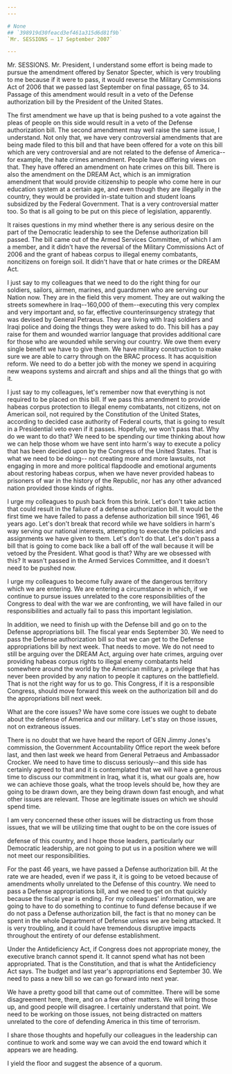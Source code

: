 ```yaml
---
---

# None
## `398919d30feacd3ef461a315d6d81f9b`
`Mr. SESSIONS — 17 September 2007`

---
```



Mr. SESSIONS. Mr. President, I understand some effort is being made 
to pursue the amendment offered by Senator Specter, which is very 
troubling to me because if it were to pass, it would reverse the 
Military Commissions Act of 2006 that we passed last September on final 
passage, 65 to 34. Passage of this amendment would result in a veto of 
the Defense authorization bill by the President of the United States.

The first amendment we have up that is being pushed to a vote against 
the pleas of people on this side would result in a veto of the Defense 
authorization bill. The second amendment may well raise the same issue, 
I understand. Not only that, we have very controversial amendments that 
are being made filed to this bill and that have been offered for a vote 
on this bill which are very controversial and are not related to the 
defense of America--for example, the hate crimes amendment. People have 
differing views on that. They have offered an amendment on hate crimes 
on this bill. There is also the amendment on the DREAM Act, which is an 
immigration amendment that would provide citizenship to people who come 
here in our education system at a certain age, and even though they are 
illegally in the country, they would be provided in-state tuition and 
student loans subsidized by the Federal Government. That is a very 
controversial matter too. So that is all going to be put on this piece 
of legislation, apparently.

It raises questions in my mind whether there is any serious desire on 
the part of the Democratic leadership to see the Defense authorization 
bill passed. The bill came out of the Armed Services Committee, of 
which I am a member, and it didn't have the reversal of the Military 
Commissions Act of 2006 and the grant of habeas corpus to illegal enemy 
combatants, noncitizens on foreign soil. It didn't have that or hate 
crimes or the DREAM Act.

I just say to my colleagues that we need to do the right thing for 
our soldiers, sailors, airmen, marines, and guardsmen who are serving 
our Nation now. They are in the field this very moment. They are out 
walking the streets somewhere in Iraq--160,000 of them--executing this 
very complex and very important and, so far, effective 
counterinsurgency strategy that was devised by General Petraeus. They 
are living with Iraqi soldiers and Iraqi police and doing the things 
they were asked to do. This bill has a pay raise for them and wounded 
warrior language that provides additional care for those who are 
wounded while serving our country. We owe them every single benefit we 
have to give them. We have military construction to make sure we are 
able to carry through on the BRAC process. It has acquisition reform. 
We need to do a better job with the money we spend in acquiring new 
weapons systems and aircraft and ships and all the things that go with 
it.

I just say to my colleagues, let's remember now that everything is 
not required to be placed on this bill. If we pass this amendment to 
provide habeas corpus protection to illegal enemy combatants, not 
citizens, not on American soil, not required by the Constitution of the 
United States, according to decided case authority of Federal courts, 
that is going to result in a Presidential veto even if it passes. 
Hopefully, we won't pass that. Why do we want to do that? We need to be 
spending our time thinking about how we can help those whom we have 
sent into harm's way to execute a policy that has been decided upon by 
the Congress of the United States. That is what we need to be doing--
not creating more and more lawsuits, not engaging in more and more 
political flapdoodle and emotional arguments about restoring habeas 
corpus, when we have never provided habeas to prisoners of war in the 
history of the Republic, nor has any other advanced nation provided 
those kinds of rights.

I urge my colleagues to push back from this brink. Let's don't take 
action that could result in the failure of a defense authorization 
bill. It would be the first time we have failed to pass a defense 
authorization bill since 1961, 46 years ago. Let's don't break that 
record while we have soldiers in harm's way serving our national 
interests, attempting to execute the policies and assignments we have 
given to them. Let's don't do that. Let's don't pass a bill that is 
going to come back like a ball off of the wall because it will be 
vetoed by the President. What good is that? Why are we obsessed with 
this? It wasn't passed in the Armed Services Committee, and it doesn't 
need to be pushed now.

I urge my colleagues to become fully aware of the dangerous territory 
which we are entering. We are entering a circumstance in which, if we 
continue to pursue issues unrelated to the core responsibilities of the 
Congress to deal with the war we are confronting, we will have failed 
in our responsibilities and actually fail to pass this important 
legislation.

In addition, we need to finish up with the Defense bill and go on to 
the Defense appropriations bill. The fiscal year ends September 30. We 
need to pass the Defense authorization bill so that we can get to the 
Defense appropriations bill by next week. That needs to move. We do not 
need to still be arguing over the DREAM Act, arguing over hate crimes, 
arguing over providing habeas corpus rights to illegal enemy combatants 
held somewhere around the world by the American military, a privilege 
that has never been provided by any nation to people it captures on the 
battlefield. That is not the right way for us to go. This Congress, if 
it is a responsible Congress, should move forward this week on the 
authorization bill and do the appropriations bill next week.


What are the core issues? We have some core issues we ought to debate 
about the defense of America and our military. Let's stay on those 
issues, not on extraneous issues.

There is no doubt that we have heard the report of GEN Jimmy Jones's 
commission, the Government Accountability Office report the week before 
last, and then last week we heard from General Petraeus and Ambassador 
Crocker. We need to have time to discuss seriously--and this side has 
certainly agreed to that and it is contemplated that we will have a 
generous time to discuss our commitment in Iraq, what it is, what our 
goals are, how we can achieve those goals, what the troop levels should 
be, how they are going to be drawn down, are they being drawn down fast 
enough, and what other issues are relevant. Those are legitimate issues 
on which we should spend time.

I am very concerned these other issues will be distracting us from 
those issues, that we will be utilizing time that ought to be on the 
core issues of


defense of this country, and I hope those leaders, particularly our 
Democratic leadership, are not going to put us in a position where we 
will not meet our responsibilities.

For the past 46 years, we have passed a Defense authorization bill. 
At the rate we are headed, even if we pass it, it is going to be vetoed 
because of amendments wholly unrelated to the Defense of this country. 
We need to pass a Defense appropriations bill, and we need to get on 
that quickly because the fiscal year is ending. For my colleagues' 
information, we are going to have to do something to continue to fund 
defense because if we do not pass a Defense authorization bill, the 
fact is that no money can be spent in the whole Department of Defense 
unless we are being attacked. It is very troubling, and it could have 
tremendous disruptive impacts throughout the entirety of our defense 
establishment.

Under the Antideficiency Act, if Congress does not appropriate money, 
the executive branch cannot spend it. It cannot spend what has not been 
appropriated. That is the Constitution, and that is what the 
Antideficiency Act says. The budget and last year's appropriations end 
September 30. We need to pass a new bill so we can go forward into next 
year.

We have a pretty good bill that came out of committee. There will be 
some disagreement here, there, and on a few other matters. We will 
bring those up, and good people will disagree. I certainly understand 
that point. We need to be working on those issues, not being distracted 
on matters unrelated to the core of defending America in this time of 
terrorism.

I share those thoughts and hopefully our colleagues in the leadership 
can continue to work and some way we can avoid the end toward which it 
appears we are heading.

I yield the floor and suggest the absence of a quorum.